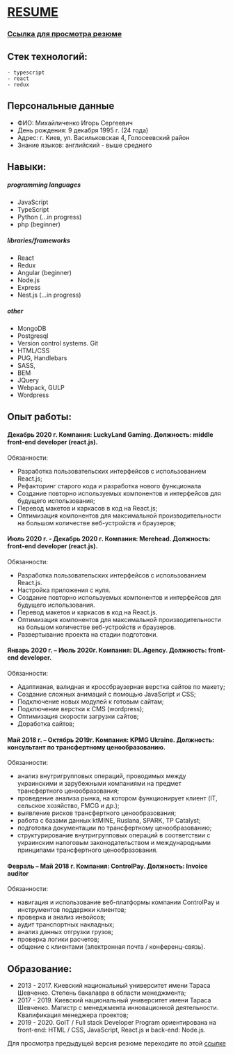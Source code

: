 # [RESUME](https://ihor-mykhailychenko.netlify.app)

### [Ссылка для просмотра резюме](https://ihor-mykhailychenko.netlify.app)

## Стек технологий:
```
- typescript
- react
- redux
```


## Персональные данные

- ФИО: Михайличенко Игорь Сергеевич
- День рождения: 9 декабря 1995 г. (24 года)
- Адрес: г. Киев, ул. Васильковская 4, Голосеевский район
- Знание языков: английский - выше среднего

## Навыки:

##### programming languages
- JavaScript
- TypeScript
- Python (...in progress)
- php (beginner)
##### libraries/frameworks
- React
- Redux
- Angular (beginner)
- Node.js
- Express
- Nest.js (...in progress)
##### other
- MongoDB
- Postgresql
- Version control systems. Git
- HTML/CSS
- PUG, Handlebars
- SASS,
- BEM
- JQuery
- Webpack, GULP
- Wordpress

## Опыт работы:

#### Декабрь 2020 г. Компания: LuckyLand Gaming. Должность: middle front-end developer (react.js).

Обязанности:
- Разработка пользовательских интерфейсов с использованием React.js;
- Рефакторинг старого кода и разработка нового функционала
- Создание повторно используемых компонентов и интерфейсов для будущего использования;
- Перевод макетов и каркасов в код на React.js;
- Оптимизация компонентов для максимальной производительности на большом количестве веб-устройств и браузеров;


#### Июль 2020 г. - Декабрь 2020 г. Компания: Merehead. Должность: front-end developer (react.js).

Обязанности:
- Разработка пользовательских интерфейсов с использованием React.js.
- Настройка приложения с нуля.
- Создание повторно используемых компонентов и интерфейсов для будущего использования.
- Перевод макетов и каркасов в код на React.js.
- Оптимизация компонентов для максимальной производительности на большом количестве веб-устройств и браузеров.
- Развертывание проекта на стадии подготовки.

#### Январь 2020 г. – Июль 2020г. Компания: DL.Agency. Должность: front-end developer.

Обязанности:
- Адаптивная, валидная и кроссбраузерная верстка сайтов по макету;
- Создание сложных анимаций с помощью JavaScript и CSS;
- Подключение новых модулей к готовым сайтам;
- Подключение верстки к CMS (wordpress);
- Оптимизация скорости загрузки сайтов;
- Доработка сайтов;

#### Май 2018 г. – Октябрь 2019г. Компания: KPMG Ukraine. Должность: консультант по трансфертному ценообразованию.

Обязанности:
- анализ внутригрупповых операций, проводимых между украинскими и зарубежными компаниями на предмет трансфертного ценообразования;
- проведение анализа рынка, на котором функционирует клиент (IT, сельское хозяйство, FMCG и др.);
- выявление рисков трансфертного ценообразования;
- работа с базами данных ktMINE, Ruslana, SPARK, TP Catalyst;
- подготовка документации по трансфертному ценообразованию;
- структурирование внутригрупповых операций в соответствии с украинским налоговым законодательством и международными принципами трансфертного ценообразования.

#### Февраль – Май 2018 г. Компания: ControlPay. Должность: Invoice auditor

Обязанности:
- навигация и использование веб-платформы компании ControlPay и инструментов поддержки клиентов;
- проверка и анализ инвойсов;
- аудит транспортных накладных;
- анализ данных отгрузки грузов;
- проверка логики расчетов;
- общение с клиентами (электронная почта / конференц-связь).

## Образование:

- 2013 - 2017. Киевский национальный университет имени Тараса Шевченко. Степень бакалавра в области менеджмента;
- 2017 - 2019. Киевский национальный университет имени Тараса Шевченко. Магистр с менеджмента инновационной деятельности. Квалификация менеджера проектов;
- 2019 - 2020. GoIT / Full stack Developer Program ориентирована на front-end: HTML / CSS, JavaScript, React.js и back-end: Node.js.

Для просмотра предыдущей версия резюме переходите по этой [ссылке](https://imykhailychenko.github.io/resume-v2/dist/)
